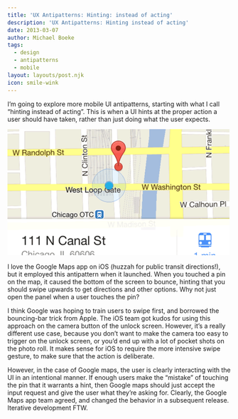 ```yaml
---
title: 'UX Antipatterns: Hinting: instead of acting'
description: 'UX Antipatterns: Hinting instead of acting'
date: 2013-03-07
author: Michael Boeke
tags:
  - design
  - antipatterns
  - mobile
layout: layouts/post.njk
icon: smile-wink
---
```

I’m going to explore more mobile UI antipatterns, starting with what I call “hinting instead of acting”. This is when a UI hints at the proper action a user should have taken, rather than just doing what the user expects.

![Google Maps on iOS](/img/iOS_Google_maps.png)

I love the Google Maps app on iOS (huzzah for public transit directions!), but it employed this antipattern when it launched. When you touched a pin on the map, it caused the bottom of the screen to bounce, hinting that you should swipe upwards to get directions and other options. Why not just open the panel when a user touches the pin?

I think Google was hoping to train users to swipe first, and borrowed the bouncing-bar trick from Apple. The iOS team got kudos for using this approach on the camera button of the unlock screen. However, it’s a really different use case, because you don’t want to make the camera too easy to trigger on the unlock screen, or you’d end up with a lot of pocket shots on the photo roll. It makes sense for iOS to require the more intensive swipe gesture, to make sure that the action is deliberate.

However, in the case of Google maps, the user is clearly interacting with the UI in an intentional manner. If enough users make the “mistake” of touching the pin that it warrants a hint, then Google maps should just accept the input request and give the user what they’re asking for. Clearly, the Google Maps app team agreed, and changed the behavior in a subsequent release. Iterative development FTW.
